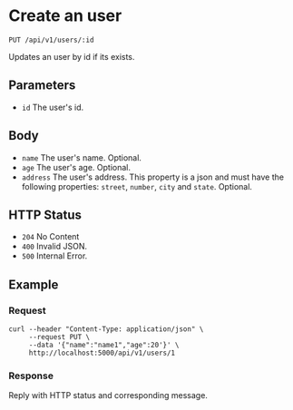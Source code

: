 # Create an user

```
PUT /api/v1/users/:id
```

Updates an user by id if its exists.

## Parameters

* `id` The user's id.

## Body

* `name` The user's name. Optional.
* `age` The user's age. Optional.
* `address` The user's address. This property is a json and must have the following properties: `street`, `number`, `city` and `state`. Optional.

## HTTP Status

* `204` No Content
* `400` Invalid JSON.
* `500` Internal Error.

## Example

### Request

```
curl --header "Content-Type: application/json" \
     --request PUT \
     --data '{"name":"name1","age":20'}' \
     http://localhost:5000/api/v1/users/1
```

### Response

Reply with HTTP status and corresponding message.